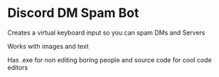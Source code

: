 # Discord DM Spam Bot
<p>Creates a virtual keyboard input so you can spam DMs and Servers</p>
<p>Works with images and text</p>
<p>Has .exe for non editing boring people and source code for cool code editors</p>
